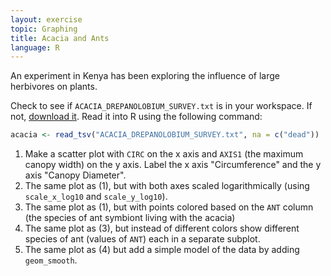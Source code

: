 ```yaml
---
layout: exercise
topic: Graphing
title: Acacia and Ants
language: R
---
```


An experiment in Kenya has been exploring the influence of large herbivores on plants.

Check to see if `ACACIA_DREPANOLOBIUM_SURVEY.txt` is in your workspace.
If not, [download it](https://esapubs.org/archive/ecol/E095/064/ACACIA_DREPANOLOBIUM_SURVEY.txt).
Read it into R using the following command:

```r
acacia <- read_tsv("ACACIA_DREPANOLOBIUM_SURVEY.txt", na = c("dead"))
```

1. Make a scatter plot with `CIRC` on the x axis and `AXIS1` (the maximum canopy
   width) on the y axis. Label the x axis "Circumference" and the y axis "Canopy
   Diameter".
2. The same plot as (1), but with both axes scaled logarithmically (using `scale_x_log10` and `scale_y_log10`).
3. The same plot as (1), but with points colored based on the `ANT` column (the species of ant symbiont living with the acacia)
4. The same plot as (3), but instead of different colors show different species of ant (values of `ANT`) each in a separate subplot.
5. The same plot as (4) but add a simple model of the data by adding `geom_smooth`.

